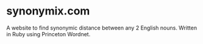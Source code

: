synonymix.com
===========

A website to find synonymic distance between any 2 English nouns. Written in Ruby using Princeton Wordnet.
